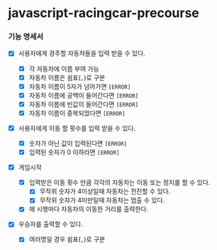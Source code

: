 # javascript-racingcar-precourse

### 기능 명세서

- [x] 사용자에게 경주할 자동차들을 입력 받을 수 있다.

  - [x] 각 자동차에 이름 부여 가능
  - [x] 자동차 이름은 쉼표(`,`)로 구분
  - [x] 자동차 이름이 5자가 넘어가면 `[ERROR]`
  - [x] 자동차 이름에 공백이 들어간다면 `[ERROR]`
  - [x] 자동차 이름에 빈값이 들어간다면 `[ERROR]`
  - [x] 자동차 이름이 중복되었다면 `[ERROR]`

- [x] 사용자에게 이동 할 횟수를 입력 받을 수 있다.

  - [x] 숫자가 아닌 값이 입력된다면 `[ERROR]`
  - [x] 입력된 숫자가 0 이하라면 `[ERROR]`

- [x] 게임시작

  - [x] 입력받은 이동 횟수 만큼 각각의 자동차는 이동 또는 정지를 할 수 있다.
    - [x] 무작위 숫자가 4이상일때 자동차는 전진할 수 있다.
    - [x] 무작위 숫자가 4미만일때 자동차는 멈출 수 있다.
  - [x] 매 시행마다 자동차의 이동한 거리를 출력한다.

- [x] 우승자를 출력할 수 있다.
  - [x] 여러명일 경우 쉼표(`,`)로 구분

